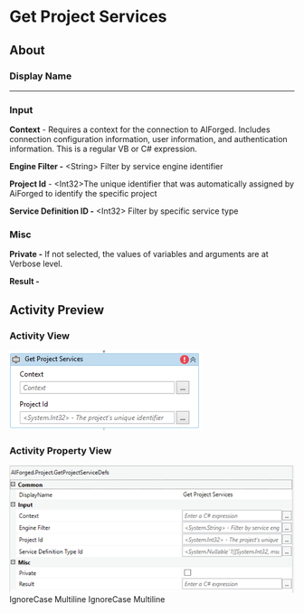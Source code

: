 # Get Project Services

## About

### Display Name

***

### Input

**Context** - Requires a context for the connection to AIForged. Includes connection configuration information, user information, and authentication information. This is a regular VB or C# expression.

**Engine Filter -** \<String> Filter by service engine identifier

**Project Id** - \<Int32>The unique identifier that was automatically assigned by AiForged to identify the specific project

**Service Definition ID -** \<Int32> Filter by specific service type

### Misc

**Private -** If not selected, the values of variables and arguments are at Verbose level.

**Result -**

## Activity Preview

### Activity View

![](../../../assets/image%20%285%29%20%288%29.png)
### Activity Property View

![](../../../assets/image%20%2896%29%20%281%29%20%281%29.png)
 IgnoreCase Multiline IgnoreCase Multiline

